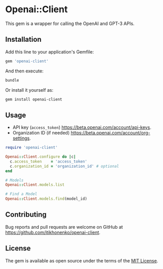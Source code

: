 # Openai::Client
This gem is a wrapper for calling the OpenAI and GPT-3 APIs.

## Installation
Add this line to your application's Gemfile:
```ruby
gem 'openai-client'
```
And then execute:
```bash
bundle
```
Or install it yourself as:
```bash
gem install openai-client
```

## Usage
- API key (`access_token`) https://beta.openai.com/account/api-keys.
- Organization ID (if needed) https://beta.openai.com/account/org-settings.

```ruby
require 'openai-client'

Openai::Client.configure do |c|
  c.access_token    = 'access_token'
  c.organization_id = 'organization_id' # optional
end

# Models
Openai::Client.models.list

# Find a Model
Openai::Client.models.find(model_id)
```

## Contributing
Bug reports and pull requests are welcome on GitHub at https://github.com/itikhonenko/openai-client.

## License
The gem is available as open source under the terms of the [MIT License](https://opensource.org/licenses/MIT).